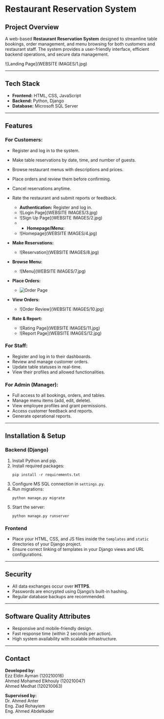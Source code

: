 # Restaurant Reservation System

## Project Overview

A web-based **Restaurant Reservation System** designed to streamline table bookings, order management, and menu browsing for both customers and restaurant staff. The system provides a user-friendly interface, efficient backend operations, and secure data management.

![Landing Page](WEBSITE IMAGES/1.jpg)


---

## Tech Stack

- **Frontend:** HTML, CSS, JavaScript  
- **Backend:** Python, Django  
- **Database:** Microsoft SQL Server  

---

## Features

### For Customers:

- Register and log in to the system.
- Make table reservations by date, time, and number of guests.
- Browse restaurant menus with descriptions and prices.
- Place orders and review them before confirming.
- Cancel reservations anytime.
- Rate the restaurant and submit reports or feedback.

  - **Authentication:** Register and log in.
  - ![Login Page](WEBSITE IMAGES/3.jpg)
  - ![Sign Up Page](WEBSITE IMAGES/2.jpg)
  - - **Homepage/Menu:**
  - ![Homepage](WEBSITE IMAGES/4.jpg)

- **Make Reservations:**
  - ![Reservation](WEBSITE IMAGES/8.jpg)

- **Browse Menu:**
  - ![Menu](WEBSITE IMAGES/7.jpg)

- **Place Orders:**
  - ![Order Page](images/adding.jpg)

- **View Orders:**
  - ![Order Review](WEBSITE IMAGES/10.jpg)

- **Rate & Report:**
  - ![Rating Page](WEBSITE IMAGES/11.jpg)
  - ![Report Page](WEBSITE IMAGES/12.jpg)

### For Staff:
- Register and log in to their dashboards.
- Review and manage customer orders.
- Update table statuses in real-time.
- View their profiles and allowed functionalities.

### For Admin (Manager):
- Full access to all bookings, orders, and tables.
- Manage menu items (add, edit, delete).
- View employee profiles and grant permissions.
- Access customer feedback and reports.
- Generate operational reports.

---

## Installation & Setup

### Backend (Django)

1. Install Python and pip.
2. Install required packages:
   ```
   pip install -r requirements.txt
   ```
3. Configure MS SQL connection in `settings.py`.
4. Run migrations:
   ```
   python manage.py migrate
   ```
5. Start the server:
   ```
   python manage.py runserver
   ```

### Frontend

- Place your HTML, CSS, and JS files inside the `templates` and `static` directories of your Django project.
- Ensure correct linking of templates in your Django views and URL configurations.

---

## Security

- All data exchanges occur over **HTTPS**.
- Passwords are encrypted using Django’s built-in hashing.
- Regular database backups are recommended.

---

## Software Quality Attributes

- Responsive and mobile-friendly design.
- Fast response time (within 2 seconds per action).
- High system availability with scalable infrastructure.

---

## Contact

**Developed by:**  
Ezz Eldin Ayman (120210016)  
Ahmed Mohamed Elkhouly (120210047)  
Ahmed Medhat (120210063)

**Supervised by:**  
Dr. Ahmed Anter  
Eng. Ziad Rohayiem  
Eng. Ahmed Abdelkader
